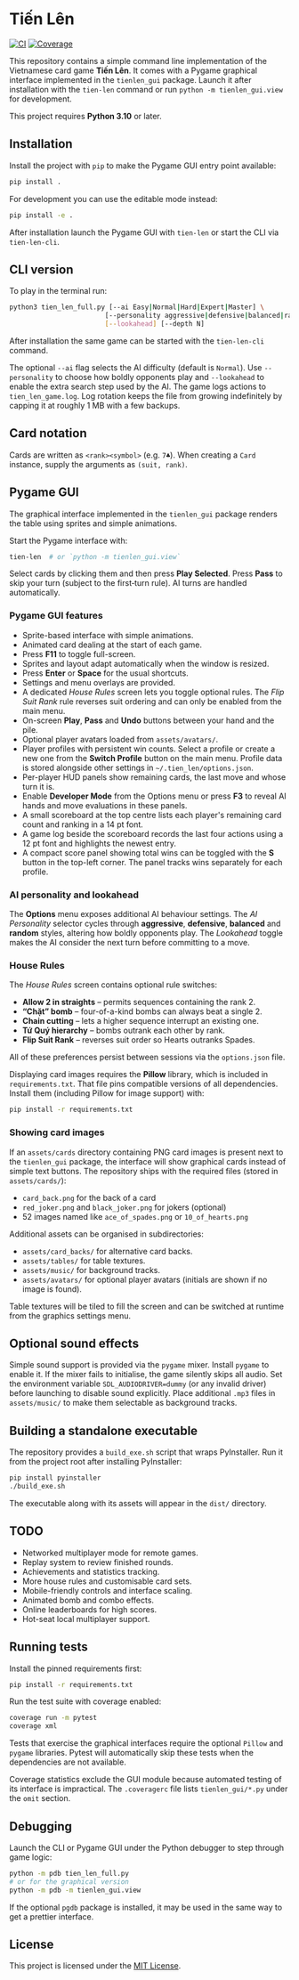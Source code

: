 # Tiến Lên
[![CI](https://github.com/Flexiblefabric/Tien-Len/actions/workflows/ci.yml/badge.svg)](https://github.com/Flexiblefabric/Tien-Len/actions/workflows/ci.yml)
[![Coverage](https://codecov.io/gh/Flexiblefabric/Tien-Len/branch/main/graph/badge.svg)](https://codecov.io/gh/Flexiblefabric/Tien-Len)

This repository contains a simple command line implementation of the
Vietnamese card game **Tiến Lên**. It comes with a Pygame graphical
interface implemented in the `tienlen_gui` package.
Launch it after installation with the `tien-len` command or run `python -m tienlen_gui.view` for development.

This project requires **Python 3.10** or later.

## Installation

Install the project with `pip` to make the Pygame GUI entry point available:

```bash
pip install .
```

For development you can use the editable mode instead:

```bash
pip install -e .
```

After installation launch the Pygame GUI with `tien-len` or start the CLI via `tien-len-cli`.

## CLI version

To play in the terminal run:

```bash
python3 tien_len_full.py [--ai Easy|Normal|Hard|Expert|Master] \
                        [--personality aggressive|defensive|balanced|random] \
                        [--lookahead] [--depth N]
```
After installation the same game can be started with the `tien-len-cli` command.

The optional `--ai` flag selects the AI difficulty (default is `Normal`).
Use `--personality` to choose how boldly opponents play and `--lookahead`
to enable the extra search step used by the AI.  The game logs actions to
`tien_len_game.log`. Log rotation keeps the file from growing
indefinitely by capping it at roughly 1&nbsp;MB with a few backups.

## Card notation

Cards are written as ``<rank><symbol>`` (e.g. ``7♣``). When creating a
``Card`` instance, supply the arguments as ``(suit, rank)``.

## Pygame GUI

The graphical interface implemented in the `tienlen_gui` package renders the
table using sprites and simple animations.

Start the Pygame interface with:

```bash
tien-len  # or `python -m tienlen_gui.view`
```

Select cards by clicking them and then press **Play Selected**. Press
**Pass** to skip your turn (subject to the first‑turn rule). AI turns
are handled automatically.

### Pygame GUI features

- Sprite-based interface with simple animations.
- Animated card dealing at the start of each game.
- Press **F11** to toggle full-screen.
- Sprites and layout adapt automatically when the window is resized.
- Press **Enter** or **Space** for the usual shortcuts.
- Settings and menu overlays are provided.
- A dedicated *House Rules* screen lets you toggle optional rules.
  The *Flip Suit Rank* rule reverses suit ordering and can only be
  enabled from the main menu.
- On-screen **Play**, **Pass** and **Undo** buttons between your hand and the pile.
- Optional player avatars loaded from `assets/avatars/`.
- Player profiles with persistent win counts. Select a profile or create a new
  one from the **Switch Profile** button on the main menu. Profile data is
  stored alongside other settings in `~/.tien_len/options.json`.
- Per-player HUD panels show remaining cards, the last move and whose turn it is.
- Enable **Developer Mode** from the Options menu or press **F3** to reveal AI hands and move evaluations in these panels.
- A small scoreboard at the top centre lists each player's remaining card count
  and ranking in a 14&nbsp;pt font.
- A game log beside the scoreboard records the last four actions using a 12&nbsp;pt
  font and highlights the newest entry.
- A compact score panel showing total wins can be toggled with the **S** button
  in the top-left corner. The panel tracks wins separately for each profile.

### AI personality and lookahead

The **Options** menu exposes additional AI behaviour settings.  The
*AI Personality* selector cycles through **aggressive**, **defensive**,
**balanced** and **random** styles, altering how boldly opponents play.
The *Lookahead* toggle makes the AI consider the next turn before
committing to a move.

### House Rules

The *House Rules* screen contains optional rule switches:

- **Allow 2 in straights** – permits sequences containing the rank 2.
- **“Chặt” bomb** – four-of-a-kind bombs can always beat a single 2.
- **Chain cutting** – lets a higher sequence interrupt an existing one.
- **Tứ Quý hierarchy** – bombs outrank each other by rank.
- **Flip Suit Rank** – reverses suit order so Hearts outranks Spades.

All of these preferences persist between sessions via the `options.json`
file.

Displaying card images requires the **Pillow** library, which is
included in `requirements.txt`. That file pins compatible versions of
all dependencies. Install them (including Pillow for image support) with:

```bash
pip install -r requirements.txt
```

### Showing card images

If an `assets/cards` directory containing PNG card images is present next to
the `tienlen_gui` package, the interface will show graphical cards instead of simple
text buttons. The repository ships with the required files (stored in
`assets/cards/`):

- `card_back.png` for the back of a card
- `red_joker.png` and `black_joker.png` for jokers (optional)
- 52 images named like `ace_of_spades.png` or `10_of_hearts.png`


Additional assets can be organised in subdirectories:

- `assets/card_backs/` for alternative card backs.
- `assets/tables/` for table textures.
- `assets/music/` for background tracks.
- `assets/avatars/` for optional player avatars (initials are shown if no image is found).

Table textures will be tiled to fill the screen and can be switched at
runtime from the graphics settings menu.

## Optional sound effects

Simple sound support is provided via the `pygame` mixer. Install
`pygame` to enable it. If the mixer fails to initialise, the game
silently skips all audio. Set the environment variable
`SDL_AUDIODRIVER=dummy` (or any invalid driver) before launching to
disable sound explicitly. Place additional `.mp3` files in
`assets/music/` to make them selectable as background tracks.

## Building a standalone executable

The repository provides a `build_exe.sh` script that wraps PyInstaller. Run it from the project root after installing PyInstaller:

```bash
pip install pyinstaller
./build_exe.sh
```

The executable along with its assets will appear in the `dist/` directory.



## TODO

- Networked multiplayer mode for remote games.
- Replay system to review finished rounds.
- Achievements and statistics tracking.
- More house rules and customisable card sets.
- Mobile-friendly controls and interface scaling.
- Animated bomb and combo effects.
- Online leaderboards for high scores.
- Hot-seat local multiplayer support.

## Running tests

Install the pinned requirements first:

```bash
pip install -r requirements.txt
```

Run the test suite with coverage enabled:

```bash
coverage run -m pytest
coverage xml
```

Tests that exercise the graphical interfaces require the optional
`Pillow` and `pygame` libraries. Pytest will automatically skip these
tests when the dependencies are not available.

Coverage statistics exclude the GUI module because automated testing of
its interface is impractical. The `.coveragerc` file lists
`tienlen_gui/*.py` under the `omit` section.

## Debugging

Launch the CLI or Pygame GUI under the Python debugger to step through
game logic:

```bash
python -m pdb tien_len_full.py
# or for the graphical version
python -m pdb -m tienlen_gui.view
```

If the optional `pgdb` package is installed, it may be used in the same
way to get a prettier interface.

## License

This project is licensed under the [MIT License](LICENSE).

